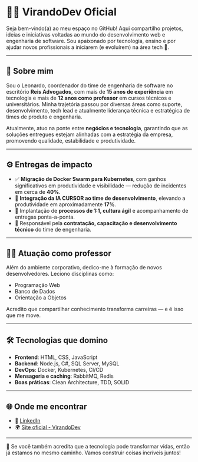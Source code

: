 # 👨‍💻 VirandoDev Oficial

Seja bem-vindo(a) ao meu espaço no GitHub! Aqui compartilho projetos, ideias e iniciativas voltadas ao mundo do desenvolvimento web e engenharia de software. Sou apaixonado por tecnologia, ensino e por ajudar novos profissionais a iniciarem (e evoluírem) na área tech 🚀.

---

## 👋 Sobre mim

Sou o Leonardo, coordenador do time de engenharia de software no escritório **Reis Advogados**, com mais de **15 anos de experiência** em tecnologia e mais de **12 anos como professor** em cursos técnicos e universitários. Minha trajetória passou por diversas áreas como suporte, desenvolvimento, tech lead e atualmente liderança técnica e estratégica de times de produto e engenharia.

Atualmente, atuo na ponte entre **negócios e tecnologia**, garantindo que as soluções entregues estejam alinhadas com a estratégia da empresa, promovendo qualidade, estabilidade e produtividade.

---

## ⚙️ Entregas de impacto

- ✅ **Migração de Docker Swarm para Kubernetes**, com ganhos significativos em produtividade e visibilidade — redução de incidentes em cerca de **40%**.
- 🤖 **Integração da IA CURSOR ao time de desenvolvimento**, elevando a produtividade em aproximadamente **17%**.
- 🧩 Implantação de **processos de 1:1, cultura ágil** e acompanhamento de entregas ponta-a-ponta.
- 🎯 Responsável pela **contratação, capacitação e desenvolvimento técnico** do time de engenharia.

---

## 🧑‍🏫 Atuação como professor

Além do ambiente corporativo, dedico-me à formação de novos desenvolvedores. Leciono disciplinas como:

- Programação Web
- Banco de Dados
- Orientação a Objetos

Acredito que compartilhar conhecimento transforma carreiras — e é isso que me move.

---

## 🛠️ Tecnologias que domino

- **Frontend**: HTML, CSS, JavaScript  
- **Backend**: Node.js, C#, SQL Server, MySQL  
- **DevOps**: Docker, Kubernetes, CI/CD  
- **Mensageria e caching**: RabbitMQ, Redis  
- **Boas práticas**: Clean Architecture, TDD, SOLID  

---

## 🌐 Onde me encontrar

- 🔗 [LinkedIn](https://www.linkedin.com/in/leonardo-treviso/)
- 🌍 [Site oficial - VirandoDev](https://virandodev.com.br/)

---

🎯 Se você também acredita que a tecnologia pode transformar vidas, então já estamos no mesmo caminho. Vamos construir coisas incríveis juntos!


